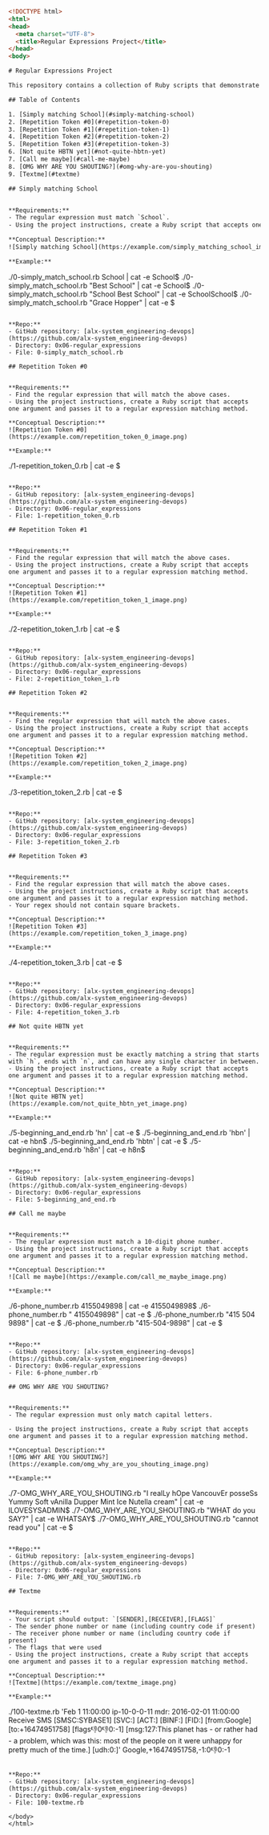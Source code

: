 ```html
<!DOCTYPE html>
<html>
<head>
  <meta charset="UTF-8">
  <title>Regular Expressions Project</title>
</head>
<body>

# Regular Expressions Project

This repository contains a collection of Ruby scripts that demonstrate the usage of regular expressions to match specific patterns. Each script addresses a particular requirement and includes a corresponding test case.

## Table of Contents

1. [Simply matching School](#simply-matching-school)
2. [Repetition Token #0](#repetition-token-0)
3. [Repetition Token #1](#repetition-token-1)
4. [Repetition Token #2](#repetition-token-2)
5. [Repetition Token #3](#repetition-token-3)
6. [Not quite HBTN yet](#not-quite-hbtn-yet)
7. [Call me maybe](#call-me-maybe)
8. [OMG WHY ARE YOU SHOUTING?](#omg-why-are-you-shouting)
9. [Textme](#textme)

## Simply matching School


**Requirements:**
- The regular expression must match `School`.
- Using the project instructions, create a Ruby script that accepts one argument and passes it to a regular expression matching method.

**Conceptual Description:**
![Simply matching School](https://example.com/simply_matching_school_image.png)

**Example:**
```
./0-simply_match_school.rb School | cat -e
School$
./0-simply_match_school.rb "Best School" | cat -e
School$
./0-simply_match_school.rb "School Best School" | cat -e
SchoolSchool$
./0-simply_match_school.rb "Grace Hopper" | cat -e
$
```

**Repo:**
- GitHub repository: [alx-system_engineering-devops](https://github.com/alx-system_engineering-devops)
- Directory: 0x06-regular_expressions
- File: 0-simply_match_school.rb

## Repetition Token #0


**Requirements:**
- Find the regular expression that will match the above cases.
- Using the project instructions, create a Ruby script that accepts one argument and passes it to a regular expression matching method.

**Conceptual Description:**
![Repetition Token #0](https://example.com/repetition_token_0_image.png)

**Example:**
```
./1-repetition_token_0.rb | cat -e
$
```

**Repo:**
- GitHub repository: [alx-system_engineering-devops](https://github.com/alx-system_engineering-devops)
- Directory: 0x06-regular_expressions
- File: 1-repetition_token_0.rb

## Repetition Token #1


**Requirements:**
- Find the regular expression that will match the above cases.
- Using the project instructions, create a Ruby script that accepts one argument and passes it to a regular expression matching method.

**Conceptual Description:**
![Repetition Token #1](https://example.com/repetition_token_1_image.png)

**Example:**
```
./2-repetition_token_1.rb | cat -e
$
```

**Repo:**
- GitHub repository: [alx-system_engineering-devops](https://github.com/alx-system_engineering-devops)
- Directory: 0x06-regular_expressions
- File: 2-repetition_token_1.rb

## Repetition Token #2


**Requirements:**
- Find the regular expression that will match the above cases.
- Using the project instructions, create a Ruby script that accepts one argument and passes it to a regular expression matching method.

**Conceptual Description:**
![Repetition Token #2](https://example.com/repetition_token_2_image.png)

**Example:**
```
./3-repetition_token_2.rb | cat -e
$
```

**Repo:**
- GitHub repository: [alx-system_engineering-devops](https://github.com/alx-system_engineering-devops)
- Directory: 0x06-regular_expressions
- File: 3-repetition_token_2.rb

## Repetition Token #3


**Requirements:**
- Find the regular expression that will match the above cases.
- Using the project instructions, create a Ruby script that accepts one argument and passes it to a regular expression matching method.
- Your regex should not contain square brackets.

**Conceptual Description:**
![Repetition Token #3](https://example.com/repetition_token_3_image.png)

**Example:**
```
./4-repetition_token_3.rb | cat -e
$
```

**Repo:**
- GitHub repository: [alx-system_engineering-devops](https://github.com/alx-system_engineering-devops)
- Directory: 0x06-regular_expressions
- File: 4-repetition_token_3.rb

## Not quite HBTN yet


**Requirements:**
- The regular expression must be exactly matching a string that starts with `h`, ends with `n`, and can have any single character in between.
- Using the project instructions, create a Ruby script that accepts one argument and passes it to a regular expression matching method.

**Conceptual Description:**
![Not quite HBTN yet](https://example.com/not_quite_hbtn_yet_image.png)

**Example:**
```
./5-beginning_and_end.rb 'hn' | cat -e
$
./5-beginning_and_end.rb 'hbn' | cat -e
hbn$
./5-beginning_and_end.rb 'hbtn' | cat -e
$
./5-beginning_and_end.rb 'h8n' | cat -e
h8n$
```

**Repo:**
- GitHub repository: [alx-system_engineering-devops](https://github.com/alx-system_engineering-devops)
- Directory: 0x06-regular_expressions
- File: 5-beginning_and_end.rb

## Call me maybe


**Requirements:**
- The regular expression must match a 10-digit phone number.
- Using the project instructions, create a Ruby script that accepts one argument and passes it to a regular expression matching method.

**Conceptual Description:**
![Call me maybe](https://example.com/call_me_maybe_image.png)

**Example:**
```
./6-phone_number.rb 4155049898 | cat -e
4155049898$
./6-phone_number.rb " 4155049898" | cat -e
$
./6-phone_number.rb "415 504 9898" | cat -e
$
./6-phone_number.rb "415-504-9898" | cat -e
$
```

**Repo:**
- GitHub repository: [alx-system_engineering-devops](https://github.com/alx-system_engineering-devops)
- Directory: 0x06-regular_expressions
- File: 6-phone_number.rb

## OMG WHY ARE YOU SHOUTING?


**Requirements:**
- The regular expression must only match capital letters.

- Using the project instructions, create a Ruby script that accepts one argument and passes it to a regular expression matching method.

**Conceptual Description:**
![OMG WHY ARE YOU SHOUTING?](https://example.com/omg_why_are_you_shouting_image.png)

**Example:**
```
./7-OMG_WHY_ARE_YOU_SHOUTING.rb "I realLy hOpe VancouvEr posseSs Yummy Soft vAnilla Dupper Mint Ice Nutella cream" | cat -e
ILOVESYSADMIN$
./7-OMG_WHY_ARE_YOU_SHOUTING.rb "WHAT do you SAY?" | cat -e
WHATSAY$
./7-OMG_WHY_ARE_YOU_SHOUTING.rb "cannot read you" | cat -e
$
```

**Repo:**
- GitHub repository: [alx-system_engineering-devops](https://github.com/alx-system_engineering-devops)
- Directory: 0x06-regular_expressions
- File: 7-OMG_WHY_ARE_YOU_SHOUTING.rb

## Textme


**Requirements:**
- Your script should output: `[SENDER],[RECEIVER],[FLAGS]`
- The sender phone number or name (including country code if present)
- The receiver phone number or name (including country code if present)
- The flags that were used
- Using the project instructions, create a Ruby script that accepts one argument and passes it to a regular expression matching method.

**Conceptual Description:**
![Textme](https://example.com/textme_image.png)

**Example:**
```
./100-textme.rb 'Feb 1 11:00:00 ip-10-0-0-11 mdr: 2016-02-01 11:00:00 Receive SMS [SMSC:SYBASE1] [SVC:] [ACT:] [BINF:] [FID:] [from:Google] [to:+16474951758] [flags:-1:0:-1:0:-1] [msg:127:This planet has - or rather had - a problem, which was this: most of the people on it were unhappy for pretty much of the time.] [udh:0:]'
Google,+16474951758,-1:0:-1:0:-1
```

**Repo:**
- GitHub repository: [alx-system_engineering-devops](https://github.com/alx-system_engineering-devops)
- Directory: 0x06-regular_expressions
- File: 100-textme.rb

</body>
</html>
```

